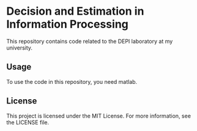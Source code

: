 # Decision and Estimation in Information Processing

This repository contains code related to the DEPI laboratory at my university.

## Usage
To use the code in this repository, you need matlab.

## License
This project is licensed under the MIT License. For more information, see the LICENSE file.
